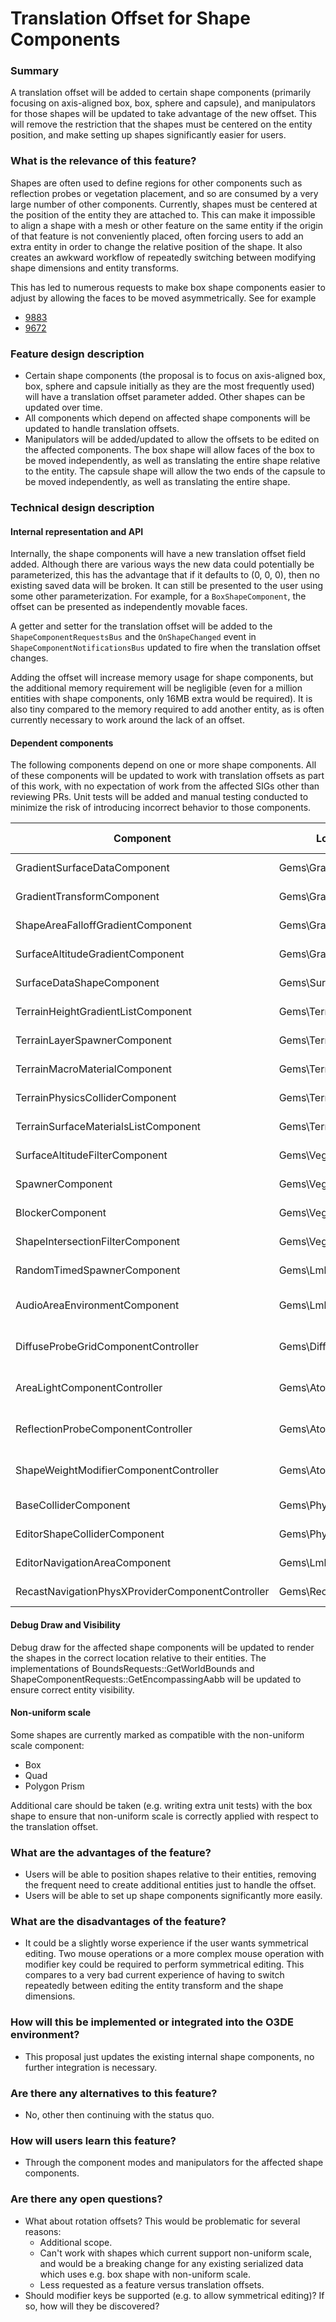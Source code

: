 # Translation Offset for Shape Components

### Summary

A translation offset will be added to certain shape components (primarily focusing on axis-aligned box, box, sphere and capsule), and manipulators for those shapes will be updated to take advantage of the new offset. This will remove the restriction that the shapes must be centered on the entity position, and make setting up shapes significantly easier for users.

### What is the relevance of this feature?

Shapes are often used to define regions for other components such as reflection probes or vegetation placement, and so are consumed by a very large number of other components. Currently, shapes must be centered at the position of the entity they are attached to. This can make it impossible to align a shape with a mesh or other feature on the same entity if the origin of that feature is not conveniently placed, often forcing users to add an extra entity in order to change the relative position of the shape. It also creates an awkward workflow of repeatedly switching between modifying shape dimensions and entity transforms.

This has led to numerous requests to make box shape components easier to adjust by allowing the faces to be moved asymmetrically. See for example

- [9883](https://github.com/o3de/o3de/issues/9883)
- [9672](https://github.com/o3de/o3de/issues/9672)

### Feature design description

- Certain shape components (the proposal is to focus on axis-aligned box, box, sphere and capsule initially as they are the most frequently used) will have a translation offset parameter added. Other shapes can be updated over time.
- All components which depend on affected shape components will be updated to handle translation offsets.
- Manipulators will be added/updated to allow the offsets to be edited on the affected components. The box shape will allow faces of the box to be moved independently, as well as translating the entire shape relative to the entity. The capsule shape will allow the two ends of the capsule to be moved independently, as well as translating the entire shape.

### Technical design description

#### Internal representation and API

Internally, the shape components will have a new translation offset field added. Although there are various ways the new data could potentially be parameterized, this has the advantage that if it defaults to (0, 0, 0), then no existing saved data will be broken. It can still be presented to the user using some other parameterization. For example, for a `BoxShapeComponent`, the offset can be presented as independently movable faces.

A getter and setter for the translation offset will be added to the `ShapeComponentRequestsBus` and the `OnShapeChanged` event in `ShapeComponentNotificationsBus` updated to fire when the translation offset changes.

Adding the offset will increase memory usage for shape components, but the additional memory requirement will be negligible (even for a million entities with shape components, only 16MB extra would be required). It is also tiny compared to the memory required to add another entity, as is often currently necessary to work around the lack of an offset.

#### Dependent components

The following components depend on one or more shape components. All of these components will be updated to work with translation offsets as part of this work, with no expectation of work from the affected SIGs other than reviewing PRs. Unit tests will be added and manual testing conducted to minimize the risk of introducing incorrect behavior to those components.

| Component                                        | Location               | SIG                | Notes   | AA Box | Box | Caps | Comp | Cyl | Disk | Prism | Quad | Ref | Sphere | Tube |
| ------------------------------------------------ | ---------------------- | ------------------ | ------- |:------:|:---:|:----:|:----:|:---:|:----:|:-----:|:----:|:---:|:------:|:----:|
| GradientSurfaceDataComponent                     | Gems\GradientSignal    | sig-content        |         | x      | x   | x    | x    | x   | x    | x     | x    | x   | x      | x    |
| GradientTransformComponent                       | Gems\GradientSignal    | sig-content        |         | x      | x   | x    | x    | x   | x    | x     | x    | x   | x      | x    |
| ShapeAreaFalloffGradientComponent                | Gems\GradientSignal    | sig-content        |         | x      | x   | x    | x    | x   | x    | x     | x    | x   | x      | x    |
| SurfaceAltitudeGradientComponent                 | Gems\GradientSignal    | sig-content        |         | x      | x   | x    | x    | x   | x    | x     | x    | x   | x      | x    |
| SurfaceDataShapeComponent                        | Gems\SurfaceData       | sig-content        |         | x      | x   | x    | x    | x   | x    | x     | x    | x   | x      | x    |
| TerrainHeightGradientListComponent               | Gems\Terrain           | sig-content        |         | x      | x   | x    | x    | x   | x    | x     | x    | x   | x      | x    |
| TerrainLayerSpawnerComponent                     | Gems\Terrain           | sig-content        |         | x      |     |      |      |     |      |       |      |     |        |      |
| TerrainMacroMaterialComponent                    | Gems\Terrain           | sig-content        |         | x      |     |      |      |     |      |       |      |     |        |      |
| TerrainPhysicsColliderComponent                  | Gems\Terrain           | sig-content        |         | x      |     |      |      |     |      |       |      |     |        |      |
| TerrainSurfaceMaterialsListComponent             | Gems\Terrain           | sig-content        |         | x      |     |      |      |     |      |       |      |     |        |      |
| SurfaceAltitudeFilterComponent                   | Gems\Vegetation        | sig-content        |         | x      | x   | x    | x    | x   | x    | x     | x    | x   | x      | x    |
| SpawnerComponent                                 | Gems\Vegetation        | sig-content        |         | x      | x   | x    | x    | x   | x    | x     | x    | x   | x      | x    |
| BlockerComponent                                 | Gems\Vegetation        | sig-content        |         | x      | x   | x    | x    | x   | x    | x     | x    | x   | x      | x    |
| ShapeIntersectionFilterComponent                 | Gems\Vegetation        | sig-content        |         | x      | x   | x    | x    | x   | x    | x     | x    | x   | x      | x    |
| RandomTimedSpawnerComponent                      | Gems\LmbrCentral       | sig-content        | Legacy? | x      | x   |      |      | x   | x    |       | x    | x   | x      |      |
| AudioAreaEnvironmentComponent                    | Gems\LmbrCentral       | sig-graphics-audio | Legacy? | x      | x   | x    | x    | x   | x    | x     | x    | x   | x      | x    |
| DiffuseProbeGridComponentController              | Gems\DiffuseProbeGrid  | sig-graphics-audio |         |        | x   |      |      |     |      |       |      |     |        |      |
| AreaLightComponentController                     | Gems\AtomLyIntegration | sig-graphics-audio |         | x      | x   | x    | x    | x   | x    | x     | x    | x   | x      | x    |
| ReflectionProbeComponentController               | Gems\AtomLyIntegration | sig-graphics-audio |         |        | x   |      |      |     |      |       |      |     |        |      |
| ShapeWeightModifierComponentController           | Gems\AtomLyIntegration | sig-graphics-audio |         | x      | x   | x    | x    | x   | x    | x     | x    | x   | x      | x    |
| BaseColliderComponent                            | Gems\PhysX             | sig-simulation     |         | x      | x   | x    | x    | x   | x    | x     | x    | x   | x      | x    |
| EditorShapeColliderComponent                     | Gems\PhysX             | sig-simulation     |         |        | x   | x    |      | x   |      | x     | x    |     | x      |      |
| EditorNavigationAreaComponent                    | Gems\LmbrCentral       | sig-simulation     | Legacy? |        |     |      |      |     |      | x     |      |     |        |      |
| RecastNavigationPhysXProviderComponentController | Gems\RecastNavigation  | sig-simulation     |         | x      |     |      |      |     |      |       |      |     |        |      |

#### Debug Draw and Visibility
Debug draw for the affected shape components will be updated to render the shapes in the correct location relative to their entities. The implementations of BoundsRequests::GetWorldBounds and ShapeComponentRequests::GetEncompassingAabb will be updated to ensure correct entity visibility.

#### Non-uniform scale

Some shapes are currently marked as compatible with the non-uniform scale component:

- Box
- Quad
- Polygon Prism

Additional care should be taken (e.g. writing extra unit tests) with the box shape to ensure that non-uniform scale is correctly applied with respect to the translation offset.

### What are the advantages of the feature?

- Users will be able to position shapes relative to their entities, removing the frequent need to create additional entities just to handle the offset.
- Users will be able to set up shape components significantly more easily.

### What are the disadvantages of the feature?

- It could be a slightly worse experience if the user wants symmetrical editing. Two mouse operations or a more complex mouse operation with modifier key could be required to perform symmetrical editing. This compares to a very bad current experience of having to switch repeatedly between editing the entity transform and the shape dimensions.

### How will this be implemented or integrated into the O3DE environment?

- This proposal just updates the existing internal shape components, no further integration is necessary.

### Are there any alternatives to this feature?

- No, other then continuing with the status quo.

### How will users learn this feature?

- Through the component modes and manipulators for the affected shape components.

### Are there any open questions?

- What about rotation offsets? This would be problematic for several reasons:
  - Additional scope.
  - Can't work with shapes which current support non-uniform scale, and would be a breaking change for any existing serialized data which uses e.g. box shape with non-uniform scale.
  - Less requested as a feature versus translation offsets.
- Should modifier keys be supported (e.g. to allow symmetrical editing)? If so, how will they be discovered?
